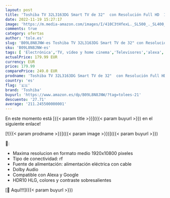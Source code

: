 ```yaml
---
layout: post
title: 'Toshiba TV 32L3163DG Smart TV de 32"  con Resolución Full HD  1920 x 1080   HDR  Compatible con Asistente de Voz Alexa'
date: 2022-11-19 15:27:17
image: 'https://m.media-amazon.com/images/I/410C3tHfexL._SL500_._SL400_.jpg'
comments: true
category: ofertas
author: 'tole.es'
slug: 'B09L8N8JNW-es Toshiba TV 32L3163DG Smart TV de 32" con Resolución Full...'
sku: 'B09L8N8JNW-es'
tags: [ 'Electrónica','TV, vídeo y home cinema','Televisores','alexa','toshiba','🇪🇸', ]
actualPrice: 179.99 EUR
currency: EUR
price: 179.99
comparePrice: 249.0 EUR
prodname: 'Toshiba TV 32L3163DG Smart TV de 32"  con Resolución Full HD  1920 x 1080   HDR  Compatible con Asistente de Voz Alexa'
country: 'es'
flag: '🇪🇸'
brand: 'Toshiba'
buyurl: 'https://www.amazon.es/dp/B09L8N8JNW/?tag=tolees-21'
descuento: '27.71'
average: '211.245500000001'
---
```


En este momento está [{{< param title >}}]({{< param buyurl >}}) en el siguiente enlace!

[![{{< param prodname >}}]({{< param image >}})]({{< param buyurl >}})

🔎:

- Maxima resolucion en formato medio 1920x10800 pixeles
- Tipo de conectividad: rf
- Fuente de alimentación: alimentación eléctrica con cable
- Dolby Audio
- Compatible con Alexa y Google
- HDR10 HLG, colores y contraste sobresalientes

[🛒 Aquí!!!]({{< param buyurl >}})
